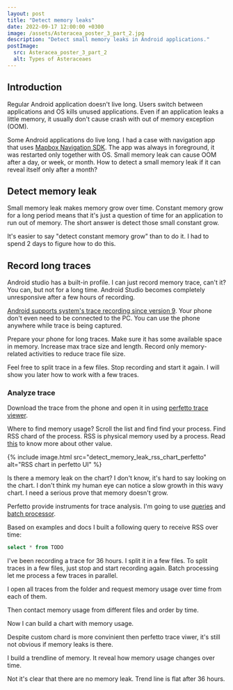 ```yaml
---
layout: post
title: "Detect memory leaks"
date: 2022-09-17 12:00:00 +0300
image: /assets/Asteracea_poster_3_part_2.jpg
description: "Detect small memory leaks in Android applications."
postImage:
  src: Asteracea_poster_3_part_2
  alt: Types of Asteraceaes
---
```


## Introduction

Regular Android application doesn't live long.
Users switch between applications and OS kills unused applications.
Even if an application leaks a little memory, it usually don't cause crash with out of memory exception (OOM).

Some Android applications do live long.
I had a case with navigation app that uses [Mapbox Navigation SDK](https://github.com/mapbox/mapbox-navigation-android).
The app was always in foreground, it was restarted only together with OS.
Small memory leak can cause OOM after a day, or week, or month.
How to detect a small memory leak if it can reveal itself only after a month?

## Detect memory leak

Small memory leak makes memory grow over time.
Constant memory grow for a long period means that it's just a question of time for an application to run out of memory.
The short answer is detect those small constant grow.

It's easier to say "detect constant memory grow" than to do it.
I had to spend 2 days to figure how to do this.


## Record long traces

Android studio has a built-in profile.
I can just record memory trace, can't it?
You can, but not for a long time.
Android Studio becomes completely unresponsive after a few hours of recording.

[Android supports system's trace recording since version 9](https://developer.android.com/topic/performance/tracing/on-device).
Your phone don't even need to be connected to the PC.
You can use the phone anywhere while trace is being captured.

Prepare your phone for long traces.
Make sure it has some available space in memory.
Increase max trace size and length.
Record only memory-related activities to reduce trace file size.

Feel free to split trace in a few files.
Stop recording and start it again.
I will show you later how to work with a few traces.

### Analyze trace

Download the trace from the phone and open it in using [perfetto trace viewer](https://ui.perfetto.dev/).


Where to find memory usage?
Scroll the list and find find your process.
Find RSS chard of the process.
RSS is physical memory used by a process.
Read [this](https://perfetto.dev/docs/case-studies/memory#linux-memory-management) to know more about other value.

{% include image.html src="detect_memory_leak_rss_chart_perfetto" alt="RSS chart in perfetto UI" %}

Is there a memory leak on the chart?
I don't know, it's hard to say looking on the chart.
I don't think my human eye can notice a slow growth in this wavy chart.
I need a serious prove that memory doesn't grow.

Perfetto provide instruments for trace analysis.
I'm going to use [queries](https://perfetto.dev/docs/analysis/trace-processor) and [batch processor](https://perfetto.dev/docs/analysis/batch-trace-processor).

Based on examples and docs I built a following query to receive RSS over time:
```sql
select * from TODO
```

I've been recording a trace for 36 hours.
I split it in a few files. 
To split traces in a few files, just stop and start recording again.
Batch processing let me process a few traces in parallel.

I open all traces from the folder and request memory usage over time from each of them.

Then contact memory usage from different files and order by time.

Now I can build a chart with memory usage.

Despite custom chard is more convinient then perfetto trace viwer, it's still not obvious if memory leaks is there.

I build a trendline of memory.
It reveal how memory usage changes over time.

Not it's clear that there are no memory leak.
Trend line is flat after 36 hours.